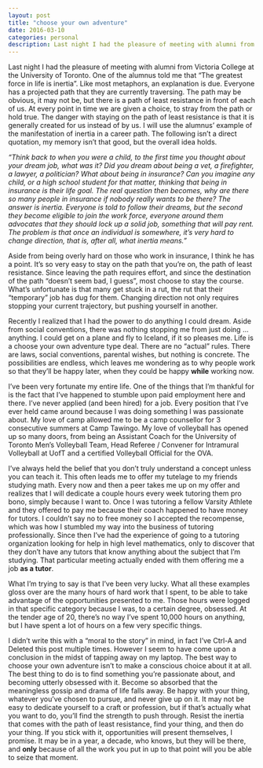 ```yaml
---
layout: post
title: "choose your own adventure"
date: 2016-03-10
categories: personal
description: Last night I had the pleasure of meeting with alumni from Victoria College at the University of Toronto. One of the alumnus told me that “The greatest force in life is inertia”.
---
```


Last night I had the pleasure of meeting with alumni from Victoria College at the University of Toronto. One of the alumnus told me that “The greatest force in life is inertia”. Like most metaphors, an explanation is due. Everyone has a projected path that they are currently traversing. The path may be obvious, it may not be, but there is a path of least resistance in front of each of us. At every point in time we are given a choice, to stray from the path or hold true. The danger with staying on the path of least resistance is that it is generally created for us instead of by us. I will use the alumnus’ example of the manifestation of inertia in a career path. The following isn’t a direct quotation, my memory isn’t that good, but the overall idea holds.

_“Think back to when you were a child, to the first time you thought about your dream job, what was it? Did you dream about being a vet, a firefighter, a lawyer, a politician? What about being in insurance? Can you imagine any child, or a high school student for that matter, thinking that being in insurance is their life goal. The real question then becomes, why are there so many people in insurance if nobody really wants to be there? The answer is inertia. Everyone is told to follow their dreams, but the second they become eligible to join the work force, everyone around them advocates that they should lock up a solid job, something that will pay rent. The problem is that once an individual is somewhere, it’s very hard to change direction, that is, after all, what inertia means.”_

Aside from being overly hard on those who work in insurance, I think he has a point. It’s so very easy to stay on the path that you’re on, the path of least resistance. Since leaving the path requires effort, and since the destination of the path “doesn’t seem bad, I guess”, most choose to stay the course. What’s unfortunate is that many get stuck in a rut, the rut that their “temporary” job has dug for them. Changing direction not only requires stopping your current trajectory, but pushing yourself in another.

Recently I realized that I had the power to do anything I could dream. Aside from social conventions, there was nothing stopping me from just doing … anything. I could get on a plane and fly to Iceland, if it so pleases me. Life is a choose your own adventure type deal. There are no “actual” rules. There are laws, social conventions, parental wishes, but nothing is concrete. The possibilities are endless, which leaves me wondering as to why people work so that they’ll be happy later, when they could be happy **while** working now.

I’ve been very fortunate my entire life. One of the things that I’m thankful for is the fact that I’ve happened to stumble upon paid employment here and there. I’ve never applied (and been hired) for a job. Every position that I’ve ever held came around because I was doing something I was passionate about. My love of camp allowed me to be a camp counsellor for 3 consecutive summers at Camp Tawingo. My love of volleyball has opened up so many doors, from being an Assistant Coach for the University of Toronto Men’s Volleyball Team, Head Referee / Convener for Intramural Volleyball at UofT and a certified Volleyball Official for the OVA.

I’ve always held the belief that you don’t truly understand a concept unless you can teach it. This often leads me to offer my tutelage to my friends studying math. Every now and then a peer takes me up on my offer and realizes that I will dedicate a couple hours every week tutoring them pro bono, simply because I want to. Once I was tutoring a fellow Varsity Athlete and they offered to pay me because their coach happened to have money for tutors. I couldn’t say no to free money so I accepted the recompense, which was how I stumbled my way into the business of tutoring professionally. Since then I’ve had the experience of going to a tutoring organization looking for help in high level mathematics, only to discover that they don’t have any tutors that know anything about the subject that I’m studying. That particular meeting actually ended with them offering me a job **as a tutor**.

What I’m trying to say is that I’ve been very lucky. What all these examples gloss over are the many hours of hard work that I spent, to be able to take advantage of the opportunities presented to me. Those hours were logged in that specific category because I was, to a certain degree, obsessed. At the tender age of 20, there’s no way I’ve spent 10,000 hours on anything, but I have spent a lot of hours on a few very specific things.

I didn’t write this with a “moral to the story” in mind, in fact I’ve Ctrl-A and Deleted this post multiple times. However I seem to have come upon a conclusion in the midst of tapping away on my laptop. The best way to choose your own adventure isn’t to make a conscious choice about it at all. The best thing to do is to find something you’re passionate about, and becoming utterly obsessed with it. Become so absorbed that the meaningless gossip and drama of life falls away. Be happy with your thing, whatever you’ve chosen to pursue, and never give up on it. It may not be easy to dedicate yourself to a craft or profession, but if that’s actually what you want to do, you’ll find the strength to push through. Resist the inertia that comes with the path of least resistance, find your thing, and then do your thing. If you stick with it, opportunities will present themselves, I promise. It may be in a year, a decade, who knows, but they will be there, and **only** because of all the work you put in up to that point will you be able to seize that moment.
